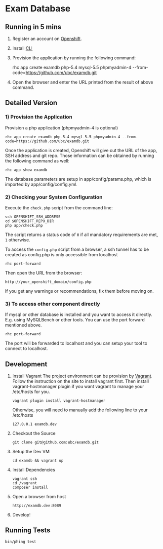 Exam Database
===============================================

Running in 5 mins
--------------------------

1. Register an account on [Openshift](https://www.openshift.com/).
2. Install [CLI](https://www.openshift.com/developers/rhc-client-tools-install)
3. Provision the application by running the following command:

    rhc app create examdb php-5.4 mysql-5.5 phpmyadmin-4 --from-code=https://github.com/ubc/examdb.git

4. Open the browser and enter the URL printed from the result of above command.

Detailed Version
----------------

### 1) Provision the Application

Provision a php application (phpmyadmin-4 is optional)

    rhc app create examdb php-5.4 mysql-5.5 phpmyadmin-4 --from-code=https://github.com/ubc/examdb.git

Once the application is created, Openshift will give out the URL of the app, SSH address and git repo. 
Those information can be obtained by running the following command as well:

    rhc app show examdb

The database parameters are setup in app/config/params.php, which is imported by app/config/config.yml.

### 2) Checking your System Configuration

Execute the `check.php` script from the command line:

    ssh OPENSHIFT_SSH_ADDRESS
    cd $OPENSHIFT_REPO_DIR
    php app/check.php

The script returns a status code of `0` if all mandatory requirements are met,
`1` otherwise.

To access the `config.php` script from a browser, a ssh tunnel has to be created 
as config.php is only accessible from localhost

    rhc port-forward

Then open the URL from the browser:

    http://your_openshift_domain/config.php

If you get any warnings or recommendations, fix them before moving on.

### 3) To access other component directly

If mysql or other database is installed and you want to access it directly. E.g. using 
MySQLBench or other tools. You can use the port forward mentioned above.

    rhc port-forward

The port will be forwarded to localhost and you can setup your tool to connect to localhost.


Development
-----------

1. Install Vagrant
The project environment can be provision by [Vagrant](http://www.vagrantup.com/). Follow the instruction on the site to install vagrant first. Then install vagrant-hostmanager plugin if you want vagrant to manage your /etc/hosts for you.

    ```
    vagrant plugin install vagrant-hostmanager
    ```
    
    Otherwise, you will need to manually add the following line to your /etc/hosts

    ```
    127.0.0.1 examdb.dev
    ```

2. Checkout the Source

    ```
    git clone git@github.com:ubc/examdb.git
    ```
    
3. Setup the Dev VM

    ```
    cd examdb && vagrant up
    ```

4. Install Dependencies

    ```
    vagrant ssh
    cd /vagrant
    composer install
    ```

5. Open a browser from host
    
    ```
    http://examdb.dev:8089
    ```
    
6. Develop!

Running Tests
-------------

    bin/phing test
